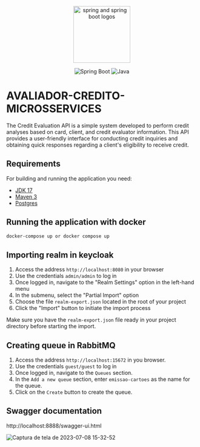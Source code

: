 <p align="center">
<img src="https://picocli.info/images/spring-boot.png" alt="spring and spring boot logos" height="150px">
</p>

<p align="center">
  <img src="https://img.shields.io/badge/spring--boot-3.1.1-brightgreen.svg" alt="Spring Boot">
  <img src="https://img.shields.io/badge/java-17-brightgreen.svg" alt="Java">
</p>

# AVALIADOR-CREDITO-MICROSSERVICES

The Credit Evaluation API is a simple system developed to perform credit analyses based on card, client, and credit evaluator information. This API provides a user-friendly interface for conducting credit inquiries and obtaining quick responses regarding a client's eligibility to receive credit.

## Requirements

For building and running the application you need:

- [JDK 17](https://www.oracle.com/java/technologies/downloads/#java17)
- [Maven 3](https://maven.apache.org)
- [Postgres](https://www.postgresql.org/)

## Running the application with docker
```bash
docker-compose up or docker compose up
```

## Importing realm in keycloak

1. Access the address `http://localhost:8080` in your browser
2. Use the credentials `admin/admin` to log in
3. Once logged in, navigate to the "Realm Settings" option in the left-hand menu
4. In the submenu, select the "Partial Import" option
5. Choose the file `realm-export.json` located in the root of your project
6. Click the "Import" button to initiate the import process

Make sure you have the `realm-export.json` file ready in your project directory before starting the import.

## Creating queue in RabbitMQ

1. Access the address `http://localhost:15672` in you browser.
2. Use the credentials `guest/guest` to log in
3. Once logged in, navigate to the `Queues` section.
4. In the `Add a new queue` section, enter `emissao-cartoes` as the name for the queue.
5. Click on the `Create` button to create the queue.

## Swagger documentation

http://localhost:8888/swagger-ui.html

![Captura de tela de 2023-07-08 15-32-52](https://github.com/c-henrique-dev/avaliador-credito-microsservice/assets/70810148/96b8a2df-f503-45e6-89ed-903b399be9c2)
